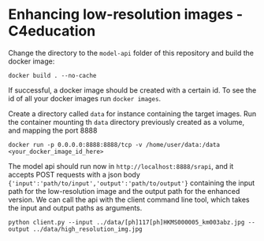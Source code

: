 # Enhancing low-resolution images - C4education

Change the directory to the `model-api` folder of this repository and build the docker image:

`docker build . --no-cache`

If successful, a docker image should be created with a certain id. To see the id of all your docker images run `docker images`.

Create a directory called `data` for instance containing the target images. Run the container mounting th `data` directory previously created as a volume, and mapping the port 8888

`docker run -p 0.0.0.0:8888:8888/tcp -v /home/user/data:/data <your_docker_image_id_here>`

The model api should run now in `http://localhost:8888/srapi`, and it accepts POST requests with a json body `{'input':'path/to/input','output':'path/to/output'}` containing the input path for the low-resolution image and the output path for the enhanced version. We can call the api with the client command line tool, which takes the input and output paths as arguments. 

`python client.py --input ../data/[ph]117[ph]HKMS000005_km003abz.jpg --output ../data/high_resolution_img.jpg` 


